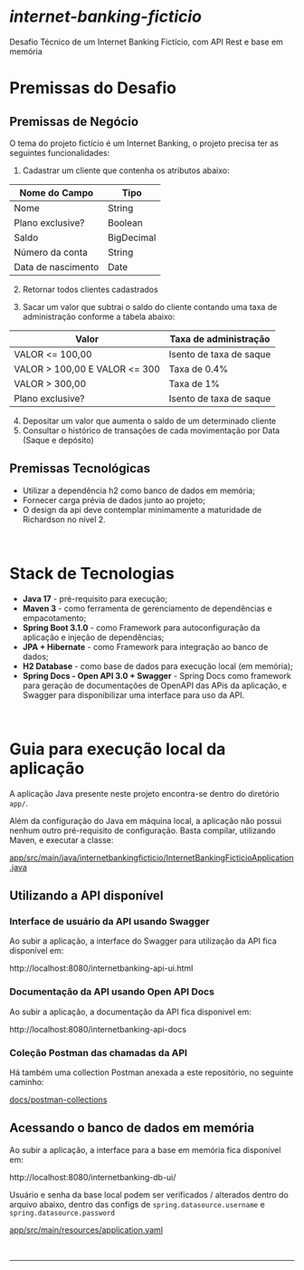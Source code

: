 # *internet-banking-ficticio*
Desafio Técnico de um Internet Banking Fictício, com API Rest e base em memória

# Premissas do Desafio

## Premissas de Negócio

O tema do projeto fictício é um Internet Banking, o projeto precisa
ter as seguintes funcionalidades:

1. Cadastrar um cliente que contenha os atributos abaixo:

| Nome do Campo      | Tipo           |
|--------------------|----------------|
| Nome               | String         |
| Plano exclusive?   | Boolean        |
| Saldo              | BigDecimal     |
| Número da conta    | String         |
| Data de nascimento | Date           |

2. Retornar todos clientes cadastrados

3. Sacar um valor que subtrai o saldo do cliente contando uma taxa de
   administração conforme a tabela abaixo:

| Valor                         | Taxa de administração   |
|-------------------------------|-------------------------|
| VALOR <= 100,00               | Isento de taxa de saque |
| VALOR > 100,00 E VALOR <= 300 | Taxa de 0.4%            |
| VALOR > 300,00                | Taxa de 1%              |
| Plano exclusive?              | Isento de taxa de saque |

4. Depositar um valor que aumenta o saldo de um determinado cliente
5. Consultar o histórico de transações de cada movimentação por Data
   (Saque e depósito)


## Premissas Tecnológicas

- Utilizar a dependência h2 como banco de dados em memória;
- Fornecer carga prévia de dados junto ao projeto;
- O design da api deve contemplar minimamente a maturidade de
  Richardson no nível 2.

<br>


#  Stack de Tecnologias
- **Java 17** - pré-requisito para execução;
- **Maven 3** - como ferramenta de gerenciamento de dependências e empacotamento;
- **Spring Boot 3.1.0** - como Framework para autoconfiguração da aplicação e injeção de dependências;
- **JPA + Hibernate** - como Framework para integração ao banco de dados;
- **H2 Database** - como base de dados para execução local (em memória);
- **Spring Docs - Open API 3.0 + Swagger** - Spring Docs como framework para geração de documentações de OpenAPI das APis da aplicação, e Swagger para disponibilizar uma interface para uso da API.

<br>


# Guia para execução local da aplicação
A aplicação Java presente neste projeto encontra-se dentro do diretório `app/`.

Além da configuração do Java em máquina local, a aplicação não possui nenhum outro pré-requisito de configuração.
Basta compilar, utilizando Maven, e executar a classe:

[app/src/main/java/internetbankingficticio/InternetBankingFicticioApplication.java](app/src/main/java/internetbankingficticio/InternetBankingFicticioApplication.java)

## Utilizando a API disponível
### Interface de usuário da API usando Swagger
Ao subir a aplicação, a interface do Swagger para utilização da API fica disponível em:

http://localhost:8080/internetbanking-api-ui.html

### Documentação da API usando Open API Docs
Ao subir a aplicação, a documentação da API fica disponivel em:

http://localhost:8080/internetbanking-api-docs

### Coleção Postman das chamadas da API
Há também uma collection Postman anexada a este repositório, no seguinte caminho:

[docs/postman-collections](docs/postman-collections)

## Acessando o banco de dados em memória
Ao subir a aplicação, a interface para a base em memória fica disponível em:

http://localhost:8080/internetbanking-db-ui/

Usuário e senha da base local podem ser verificados / alterados dentro do arquivo abaixo, dentro das configs de `spring.datasource.username` e `spring.datasource.password`

[app/src/main/resources/application.yaml](app/src/main/resources/application.yaml)


<br>
<hr>
